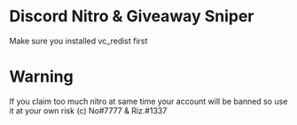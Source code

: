# Discord Nitro & Giveaway Sniper
Make sure you installed vc_redist first
# Warning
If you claim too much nitro at same time your account will be banned so use it at your own risk
(c) No#7777 & Riz.#1337
